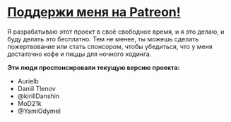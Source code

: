 # [Поддержи меня на Patreon!](https://www.patreon.com/bePatron?c=243288)
Я разрабатываю этот проект в своё свободное время, и я это делаю, и буду делать это бесплатно. Тем не менее, ты можешь сделать пожертвование или стать спонсором, чтобы убедиться, что у меня достаточно кофе и пиццы для ночного кодинга.

**Эти люди проспонсировали текущую версию проекта:**
- Aurielb
- Daniil Tlenov
- @kirillDanshin
- MoD21k
- @YamiOdymel